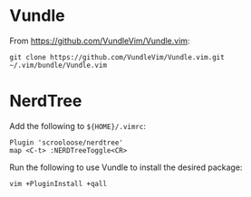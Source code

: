 # Vundle

From https://github.com/VundleVim/Vundle.vim:
```
git clone https://github.com/VundleVim/Vundle.vim.git ~/.vim/bundle/Vundle.vim
```

# NerdTree

Add the following to `${HOME}/.vimrc`:

```
Plugin 'scrooloose/nerdtree'
map <C-t> :NERDTreeToggle<CR>
```

Run the following to use Vundle to install the desired package:

```
vim +PluginInstall +qall
```
